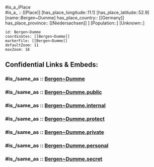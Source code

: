 ﻿---
confidential: public
isDeleted: false
location:
- 52.9
- 11.1
mapmarker: city
mapzoom:
- 7
- 12
SpocWebEntityId: 29117
tags:
- geo/City
type: City
---

#is_a_/Place  
#is_a_ :: [[Place]] 
[has_place_longitude::11.1] 
[has_place_latitude::52.9] 
[name::Bergen~Dumme] 
has_place_country:: [[Germany]]  
has_place_province:: [[Niedersachsen]] ] 
[Population::] 
[Unknown::] 


```leaflet
id: Bergen~Dumme
coordinates: [[Bergen~Dumme]] 
markerFile: [[Bergen~Dumme]] 
defaultZoom: 11 
maxZoom: 18
```


## Confidential Links & Embeds: 

### #is_/same_as :: [Bergen~Dumme](/_Standards/Earth/Continent/Europe/Europe~Central/Germany/Germany~West/Niedersachsen/counties~Niedersachsen/Lüchow-Dannenberg/cities~Lüchow-Dannenberg/Lüchow~Wendland/boroughs~Lüchow~Wendl/Bergen~Dumme.md) 

### #is_/same_as :: [Bergen~Dumme.public](/_public/Earth/Continent/Europe/Europe~Central/Germany/Germany~West/Niedersachsen/counties~Niedersachsen/Lüchow-Dannenberg/cities~Lüchow-Dannenberg/Lüchow~Wendland/boroughs~Lüchow~Wendl/Bergen~Dumme.public.md) 

### #is_/same_as :: [Bergen~Dumme.internal](/_internal/Earth/Continent/Europe/Europe~Central/Germany/Germany~West/Niedersachsen/counties~Niedersachsen/Lüchow-Dannenberg/cities~Lüchow-Dannenberg/Lüchow~Wendland/boroughs~Lüchow~Wendl/Bergen~Dumme.internal.md) 

### #is_/same_as :: [Bergen~Dumme.protect](/_protect/Earth/Continent/Europe/Europe~Central/Germany/Germany~West/Niedersachsen/counties~Niedersachsen/Lüchow-Dannenberg/cities~Lüchow-Dannenberg/Lüchow~Wendland/boroughs~Lüchow~Wendl/Bergen~Dumme.protect.md) 

### #is_/same_as :: [Bergen~Dumme.private](/_private/Earth/Continent/Europe/Europe~Central/Germany/Germany~West/Niedersachsen/counties~Niedersachsen/Lüchow-Dannenberg/cities~Lüchow-Dannenberg/Lüchow~Wendland/boroughs~Lüchow~Wendl/Bergen~Dumme.private.md) 

### #is_/same_as :: [Bergen~Dumme.personal](/_personal/Earth/Continent/Europe/Europe~Central/Germany/Germany~West/Niedersachsen/counties~Niedersachsen/Lüchow-Dannenberg/cities~Lüchow-Dannenberg/Lüchow~Wendland/boroughs~Lüchow~Wendl/Bergen~Dumme.personal.md) 

### #is_/same_as :: [Bergen~Dumme.secret](/_secret/Earth/Continent/Europe/Europe~Central/Germany/Germany~West/Niedersachsen/counties~Niedersachsen/Lüchow-Dannenberg/cities~Lüchow-Dannenberg/Lüchow~Wendland/boroughs~Lüchow~Wendl/Bergen~Dumme.secret.md)

